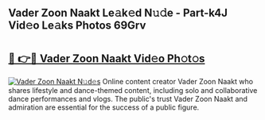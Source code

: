 ## Vader Zoon Naakt Le𝚊k𝚎d N𝚞𝚍e - Part-k4J Vid𝚎o Le𝚊ks Photos 69Grv

# <h2><a href="http://fb3in7c.evod.top/?m=Vader+Zoon+Naakt">🔗 👉🔴 Vader Zoon Naakt Vid𝚎o Ph𝚘t𝚘s</a></h2>

[![Vader Zoon Naakt N𝚞d𝚎s](https://i.imgur.com/8V9OHl7.gif)](http://fb3in7c.evod.top/?m=Vader+Zoon+Naakt)
Online content creator Vader Zoon Naakt who shares lifestyle and dance-themed content, including solo and collaborative dance performances and vlogs. The public's trust Vader Zoon Naakt and admiration are essential for the success of a public figure. 
